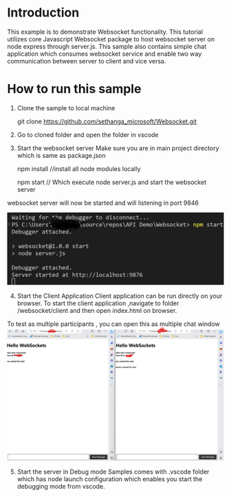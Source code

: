 # Introduction
This example is to demonstrate Websocket functionality. This tutorial utilizes core Javascript Websocket package to host websocket server on node express through server.js. This sample also contains simple chat application which consumes websocket service and enable two way communication between server to client and vice versa.

# How to run this sample

 1. Clone the sample to local machine 
  
    git clone https://github.com/sethanga_microsoft/Websocket.git

 2. Go to cloned folder and open the folder in vscode
    
 3. Start the websocket server
    Make sure you are in main project directory which is same as package.json
    
    npm install   //install all node modules locally


    npm start  // Which execute node server.js and start the websocket server

websocket server will now be started and will listening in port 9846

![Alt text](image.png)

4. Start the Client Application
Client application can be run directly on your browser. To start the client application ,navigate to folder <yourfolderpath>/websocket/client and then open index.html on browser.

To test as multiple participants , you can open this as multiple chat window
![Alt text](image-1.png)

5. Start the server in Debug mode
Samples comes with .vscode folder which has node launch configuration which enables you start the debugging mode from vscode. 

    
